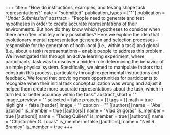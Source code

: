 +++
title = "How do instructions, examples, and testing shape task representations?"
date = "submitted"
publication_types = ["1"]
publication = "_Under Submission_"
abstract = "People need to generate and test hypotheses in order to create accurate representations of their environments. But how do they know which hypotheses to consider when there are often infinitely many possibilities? Here we explore the idea that evolutionary mental representation generation and selection processes – responsible for the generation of both local (i.e., within a task) and global (i.e., about a task) representations – enable people to address this problem. We investigated this through an active learning experiment, where participants’ task was to discover a hidden rule determining the behavior of a simple physical system. Specifically, we aimed to manipulate factors that constrain this process, particularly through experimental instructions and feedback. We found that providing more opportunities for participants to recognize when their initial task conceptualization was wrong and adjust it helped them create more accurate representations about the task, which in turn led to better accuracy within the task."
abstract_short = ""
image_preview = ""
selected = false
projects = []
tags = []
math = true
highlight = false
[header]
image = ""
caption = ""
[[authors]]
	name = "Aba Szollosi"
	is_member = true
[[authors]]
	name = "Vlad Grigoras"
	is_member = true
[[authors]]
	name = "Tadeg Quilien"
	is_member = true
[[authors]]
	name = "Christopher G. Lucas"
	is_member = false
[[authors]]
	name = "Neil R. Bramley"
	is_member = true
+++
